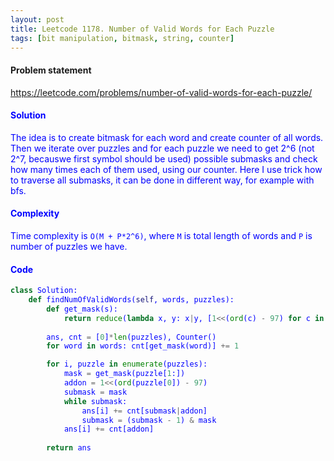 ```yaml
---
layout: post
title: Leetcode 1178. Number of Valid Words for Each Puzzle
tags: [bit manipulation, bitmask, string, counter]
---
```


#### Problem statement

<a href="https://leetcode.com/problems/number-of-valid-words-for-each-puzzle/"> <font color = blue>https://leetcode.com/problems/number-of-valid-words-for-each-puzzle/

#### Solution
The idea is to create bitmask for each word and create counter of all words. Then we iterate over puzzles and for each puzzle we need to get 2^6 (not 2^7, becauswe first symbol should be used) possible submasks and check how many times each of them used, using our counter. Here I use trick how to traverse all submasks, it can be done in different way, for example with bfs.

#### Complexity
Time complexity is `O(M + P*2^6)`, where `M` is total length of words and `P` is number of puzzles we have.

#### Code
```python
class Solution:
    def findNumOfValidWords(self, words, puzzles):
        def get_mask(s):
            return reduce(lambda x, y: x|y, [1<<(ord(c) - 97) for c in s])
        
        ans, cnt = [0]*len(puzzles), Counter()
        for word in words: cnt[get_mask(word)] += 1

        for i, puzzle in enumerate(puzzles):
            mask = get_mask(puzzle[1:])
            addon = 1<<(ord(puzzle[0]) - 97)
            submask = mask
            while submask:
                ans[i] += cnt[submask|addon]
                submask = (submask - 1) & mask
            ans[i] += cnt[addon]
            
        return ans
```
